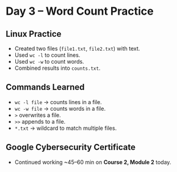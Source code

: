 # Day 3 – Word Count Practice

## Linux Practice
- Created two files (`file1.txt`, `file2.txt`) with text.
- Used `wc -l` to count lines.
- Used `wc -w` to count words.
- Combined results into `counts.txt`.

## Commands Learned
- `wc -l file` → counts lines in a file.
- `wc -w file` → counts words in a file.
- `>` overwrites a file.
- `>>` appends to a file.
- `*.txt` → wildcard to match multiple files.

## Google Cybersecurity Certificate
- Continued working ~45–60 min on **Course 2, Module 2** today.
